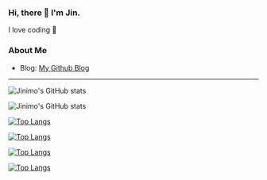 ### Hi, there 👋 I'm Jin.
I love coding 💓

### About Me
- Blog: [My Github Blog](https://Jinimo.github.io.)

---


![Jinimo's GitHub stats](https://github-readme-stats.vercel.app/api?username=Jinimo&show_icons=true&theme=midnight-purple)

![Jinimo's GitHub stats](https://github-readme-stats.vercel.app/api?username=Jinimo&show_icons=true&theme=material-palenight)

[![Top Langs](https://github-readme-stats.vercel.app/api/top-langs/?username=Jinimo)](https://github.com/anuraghazra/github-readme-stats)

[![Top Langs](https://github-readme-stats.vercel.app/api/top-langs/?username=Jinimo&exclude_repo=github-readme-stats,Jinimo.github.io)](https://github.com/anuraghazra/github-readme-stats)

[![Top Langs](https://github-readme-stats.vercel.app/api/top-langs/?username=Jinimo&hide=python)](https://github.com/anuraghazra/github-readme-stats)

[![Top Langs](https://github-readme-stats.vercel.app/api/top-langs/?username=Jinimo&langs_count=8)](https://github.com/anuraghazra/github-readme-stats)
